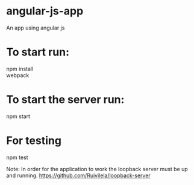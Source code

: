 # angular-js-app
An app using angular js

# To start run: 

npm install
<br>
webpack 

# To start the server run:

npm start

# For testing

npm test

Note: In order for the application to work the loopback server must be up and running. 
https://github.com/Ruivilela/loopback-server
